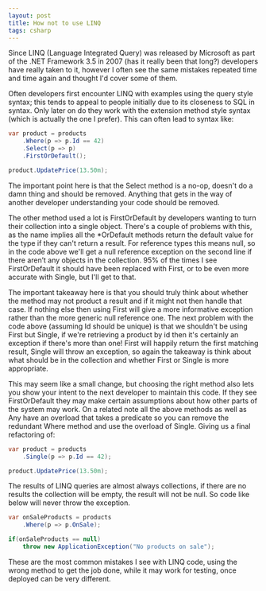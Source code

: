 ```yaml
---
layout: post
title: How not to use LINQ
tags: csharp
---
```


Since LINQ (Language Integrated Query) was released by Microsoft as part of the .NET Framework 3.5 in 2007 (has it really been that long?) developers have really taken to it, however I often see the same mistakes repeated time and time again and thought I'd cover some of them.

Often developers first encounter LINQ with examples using the query style syntax; this tends to appeal to people initially due to its closeness to SQL in syntax. Only later on do they work with the extension method style syntax (which is actually the one I prefer). This can often lead to syntax like:

``` csharp
var product = products
    .Where(p => p.Id == 42)
    .Select(p => p)
    .FirstOrDefault();

product.UpdatePrice(13.50m);
```

The important point here is that the Select method is a no-op, doesn't do a damn thing and should be removed. Anything that gets in the way of another developer understanding your code should be removed. 

The other method used a lot is FirstOrDefault by developers wanting to turn their collection into a single object.  There's a couple of problems with this, as the name implies all the *OrDefault methods return the default value for the type if they can't return a result. For reference types this means null, so in the code above we'll get a null reference exception on the second line if there aren’t any objects in the collection. 95% of the times I see FirstOrDefault it should have been replaced with First, or to be even more accurate with Single, but I'll get to that.

The important takeaway here is that you should truly think about whether the method may not product a result and if it might not then handle that case. If nothing else then using First will give a more informative exception rather than the more generic null reference one.
The next problem with the code above (assuming Id should be unique) is that we shouldn't be using First but Single, if we're retrieving a product by id then it's certainly an exception if there's more than one! First will happily return the first matching result, Single will throw an exception, so again the takeaway is think about what should be in the collection and whether First or Single is more appropriate. 

This may seem like a small change, but choosing the right method also lets you show your intent to the next developer to maintain this code. If they see FirstOrDefault they may make certain assumptions about how other parts of the system may work.
On a related note all the above methods as well as Any have an overload that takes a predicate so you can remove the redundant Where method and use the overload of Single. Giving us a final refactoring of:

``` csharp
var product = products
    .Single(p => p.Id == 42);

product.UpdatePrice(13.50m);
```

The results of LINQ queries are almost always collections, if there are no results the collection will be empty, the result will not be null. So code like below will never throw the exception.

``` csharp
var onSaleProducts = products
    .Where(p => p.OnSale);

if(onSaleProducts == null)
    throw new ApplicationException("No products on sale");
```

These are the most common mistakes I see with LINQ code, using the wrong method to get the job done, while it may work for testing, once deployed can be very different.

